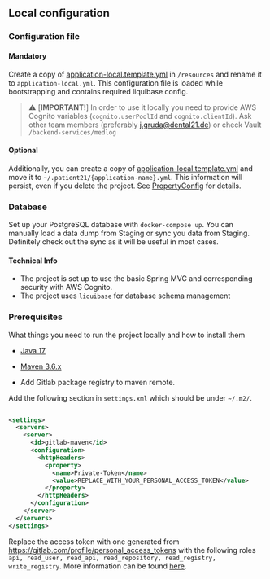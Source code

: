 ## Local configuration

### Configuration file

#### Mandatory

Create a copy of [application-local.template.yml](./src/main/resources/application-local.yml)
in `/resources` and rename it to
`application-local.yml`. This configuration file is loaded while bootstrapping and contains required liquibase config.

> :warning: [**IMPORTANT!**] In order to use it locally you need to provide AWS Cognito variables (`cognito.userPoolId` and `cognito.clientId`).
> Ask other team members (preferably j.gruda@dental21.de) or check Vault `/backend-services/medlog`

#### Optional

Additionally, you can create a copy
of [application-local.template.yml](./src/main/resources/application-local.yml) and move it
to `~/.patient21/{application-name}.yml`.
This information will persist, even if you delete the project.
See [PropertyConfig](./src/main/kotlin/de/dental21/_BACKEND_TEMPLATE_/config/PropertyConfig.kt) for details.

### Database

Set up your PostgreSQL database with `docker-compose up`.
You can manually load a data dump from Staging or sync you data from Staging.
Definitely check out the sync as it will be useful in most cases.

#### Technical Info

* The project is set up to use the basic Spring MVC and corresponding security with AWS Cognito.
* The project uses `liquibase` for database schema management

### Prerequisites

What things you need to run the project locally and how to install them

* [Java 17](https://www.oracle.com/java/technologies/javase/jdk17-archive-downloads.html)
* [Maven 3.6.x](http://maven.apache.org/download.cgi)

* Add Gitlab package registry to maven remote.

Add the following section in `settings.xml` which should be under `~/.m2/`.

```xml

<settings>
  <servers>
    <server>
      <id>gitlab-maven</id>
      <configuration>
        <httpHeaders>
          <property>
            <name>Private-Token</name>
            <value>REPLACE_WITH_YOUR_PERSONAL_ACCESS_TOKEN</value>
          </property>
        </httpHeaders>
      </configuration>
    </server>
  </servers>
</settings>
```

Replace the access token with one generated from https://gitlab.com/profile/personal_access_tokens with the following
roles `api, read_user, read_api, read_repository, read_registry, write_registry`.
More information can be
found [here](https://docs.gitlab.com/ee/user/packages/maven_repository/#adding-the-gitlab-package-registry-as-a-maven-remote).

